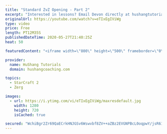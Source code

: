 ```yaml
---
title: "Standard ZvZ Opening - Part 2"
excerpt: "Interested in lessons? Email Devon directly at hushangtutorials@outlook.com ------------------------------------------------------------------------------------------------------- Want to support HuShang Tutorials directly? Patreon is a website where you can contribute a monthly donation that will help"
originalUrl: https://youtube.com/watch?v=eTIxEgIViWg
type: video
price: Free
length: PT12M35S
publishedDateTime: 2020-05-27T21:40:25Z
heat: 50

featuredContent: "<iframe width=\"800\" height=\"500\" frameborder=\"0\" src=\"https://www.youtube.com/embed/eTIxEgIViWg\" allow=\"accelerometer; autoplay; encrypted-media; gyroscope; picture-in-picture\" allowfullscreen></iframe>"

provider:
  name: HuShang Tutorials
  domain: hushangcoaching.com

topics:
  - StarCraft 2
  - Zerg

images:
  - url: https://i.ytimg.com/vi/eTIxEgIViWg/maxresdefault.jpg
    width: 1280
    height: 720
    isCached: true

secured: "WchiBgr2Zr69QaECrkHNJGSv6Wswvbf8ZV++aZBz2EVGNPBcL0oqpwY/jsR61TmEwX8aQODxWD4GePI8Wvu7pxK/Y859V89XHTz29fLv9WueRNyIDM3sMRzAGcOD/WKkSPJCNxHMaWnMJd3j0b066tcnIz5HzApBuQHXsskb5s0TzXzx1i8/w5igUes8BfzRu8Du2kE59sb1qNIWn4v2d4mNdNjY0cltBLRlUaHNGmhX8fgiDhF/pplQ8ezsSh5l8W4PKELLSFv07Pn8qB74KCc3ttIJS072/AWtQDZfKtDBxGfa8SpU3Ky0br//9f6qlXk564Jnzx1uIWB+VEZIavze3PsVNavERJ0Fp3cv9w2YFK9OjIDZULL58KCzGIDMrxcGXxTYdcDm55CDjM16/JGWEfaDcn+ASnKEx6v/i50=;wNO5c5SzJQv0kKrSO21lQg=="
---
```



